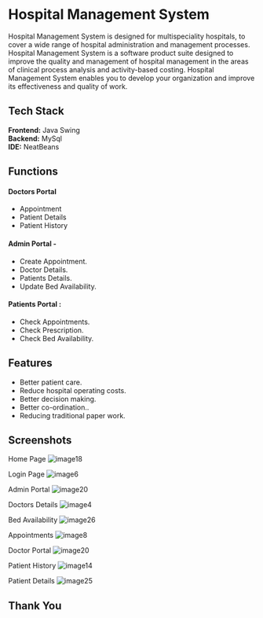 
# Hospital Management System

Hospital Management System is designed for multispeciality hospitals, to cover a wide range of hospital administration and management processes. Hospital Management System is a software product suite designed to improve the quality and management of hospital management in the areas of clinical process analysis and activity-based costing. Hospital Management System enables you to develop your organization and improve its effectiveness and quality of work.

## Tech Stack
**Frontend:** Java Swing   
**Backend:** MySql   
**IDE:** NeatBeans   


## Functions

#### Doctors Portal 
- Appointment 
- Patient Details 
- Patient History

#### Admin Portal -

- Create Appointment.
- Doctor Details.
- Patients Details.
- Update Bed Availability.

#### Patients Portal :

- Check Appointments.
- Check Prescription.
- Check Bed Availability.


## Features

- Better patient care.
- Reduce hospital operating costs.
- Better decision making.
- Better co-ordination..
- Reducing traditional paper work.



## Screenshots

Home Page
![image18](https://user-images.githubusercontent.com/92149680/175832451-2fd74427-cf65-440f-b8c6-443c385373e3.png)

Login Page
![image6](https://user-images.githubusercontent.com/92149680/175832493-e97d6594-b2d6-4251-84d4-da2fd9144fba.png)


Admin Portal
![image20](https://user-images.githubusercontent.com/92149680/175832503-b8ce8cb3-f60d-45b3-b0ff-92540195c502.png)


Doctors Details
![image4](https://user-images.githubusercontent.com/92149680/175832525-03530c96-57c0-48f5-a4e2-63ed9cc4287a.png)

Bed Availability
![image26](https://user-images.githubusercontent.com/92149680/175832575-a223a681-bc6b-4a02-889e-8858f5007991.png)

Appointments
![image8](https://user-images.githubusercontent.com/92149680/175832591-eb7b0c3d-1c19-4c9e-ba97-57265dd25bd3.png)

Doctor Portal
![image20](https://user-images.githubusercontent.com/92149680/175832603-c8eb2aec-318f-4ce1-9db2-e8d66b58737c.png)

Patient History 
![image14](https://user-images.githubusercontent.com/92149680/175832633-cb14eb65-de89-4f78-b177-4fbb03dd8779.png)

Patient Details
![image25](https://user-images.githubusercontent.com/92149680/175832649-aa603793-702d-43d9-bf5d-d33f26c90b65.png)

## Thank You
